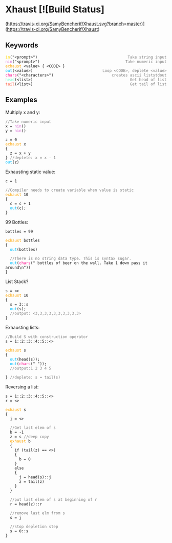 # Xhaust [![Build Status]
(https://travis-ci.org/SamyBencherif/Xhaust.svg?branch=master)](https://travis-ci.org/SamyBencherif/Xhaust)

## Keywords
<pre><code><span style="color:gold">in</span>("&lt;prompt&gt;")                             <span style="color:gray;float:right">Take string input</span>
<span style="color:orchid">nin</span>("&lt;prompt&gt;")                            <span style="color:gray;float:right">Take numeric input</span>
<span style="color:orange">exhaust</span> &lt;value&gt; { &lt;CODE&gt; }                 <span style="color:gray;float:right">Loop &lt;CODE&gt;, deplete &lt;value&gt;</span>
<span style="color:deepskyblue">out</span>(&lt;value&gt;)                               <span style="color:gray;float:right">stdout</span>
<span style="color:deeppink">chars</span>("&lt;characters&gt;")                      <span style="color:gray;float:right">creates ascii list</span>
<span style="color:aquamarine">head</span>(&lt;list&gt;)                               <span style="color:gray;float:right">Get head of list</span>
<span style="color:tomato">tail</span>(&lt;list&gt;)                               <span style="color:gray;float:right">Get tail of list</span>
</code></pre>
## Examples

Multiply x and y:
<pre><code><span style="color:gray">//Take numeric input</span>
x = <span style="color:orchid">nin</span>()
y = <span style="color:orchid">nin</span>()

z = 0
<span style="color:orange">exhaust</span> x
{
  z = x + y
} <span style="color:gray">//deplete: x = x - 1</span>
<span style="color:deepskyblue">out</span>(z)
</code></pre>


Exhausting static value:
<pre><code>c = 1

<span style="color:gray">//Compiler needs to create variable when value is static</span>
<span style="color:orange">exhaust</span> 10
{
  c = c + 1
  <span style="color:deepskyblue">out</span>(c);
}</code></pre>

99 Bottles:
<pre><code>bottles = 99

<span style="color:orange">exhaust</span> bottles
{
  <span style="color:deepskyblue">out</span>(bottles)

  <span style="color:gray">//There is no string data type. This is syntax sugar.</span>
  <span style="color:deepskyblue">out</span>(<span style="color:deeppink">chars</span>(" bottles of beer on the wall. Take 1 down pass it around\n"))
}
</code></pre>

List Stack?
<pre><code>s = <>
<span style="color:orange">exhaust</span> 10
{
  s = 3::s
  <span style="color:deepskyblue">out</span>(s);
  <span style="color:gray">//output: <3,3,3,3,3,3,3,3,3,3></span>
}</code></pre>

Exhausting lists:
<pre><code><span style="color:gray">//Build S with construction operator</span>
s = 1::2::3::4::5::<>

<span style="color:orange">exhaust</span> s
{
  <span style="color:deepskyblue">out</span>(head(s));
  <span style="color:deepskyblue">out</span>(<span style="color:deeppink">chars</span>(" "));
  <span style="color:gray">//output:1 2 3 4 5 </span>

} <span style="color:gray">//deplete: s = tail(s)</span></code></pre>

Reversing a list:
<pre><code>s = 1::2::3::4::5::<>
r = <>

<span style="color:orange">exhaust</span> s
{
  j = <>

  <span style="color:gray">//Get last elem of s</span>
  b = -1
  z = s <span style="color:gray">//deep copy</span>
  <span style="color:orange">exhaust</span> b
  {
    if (tail(z) == <>)
    {
      b = 0
    }
    else
    {
      j = head(s)::j
      z = tail(z)
    }
  }

  <span style="color:gray">//put last elem of s at beginning of r</span>
  r = head(z)::r

  <span style="color:gray">//remove last elm from s</span>
  s = j

  <span style="color:gray">//stop depletion step</span>
  s = 0::s
}
</code></pre>
